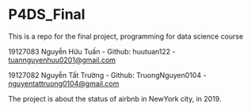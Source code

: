 # P4DS_Final
This is a repo for the final project, programming for data science course

19127083 Nguyễn Hữu Tuấn - Github: huutuan122 - tuannguyenhuu0201@gmail.com

19127082 Nguyễn Tất Trường - Github: TruongNguyen0104 - nguyentattruong0104@gmail.com

The project is about the status of airbnb in NewYork city, in 2019.
